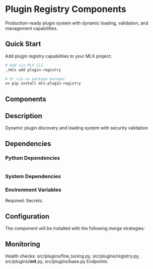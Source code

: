 # Plugin Registry Components

Production-ready plugin system with dynamic loading, validation, and management capabilities.

## Quick Start

Add plugin registry capabilities to your MLX project:

```bash
# Add via MLX CLI
./mlx add plugin-registry

# Or via uv package manager
uv pip install mlx-plugin-registry
```

## Components

## Description
Dynamic plugin discovery and loading system with security validation

## Dependencies

### Python Dependencies
```bash

```

### System Dependencies


### Environment Variables
Required: 
Secrets: 

## Configuration
The component will be installed with the following merge strategies:


## Monitoring
Health checks: src/plugins/fine_tuning.py, src/plugins/registry.py, src/plugins/__init__.py, src/plugins/base.py
Endpoints: 
